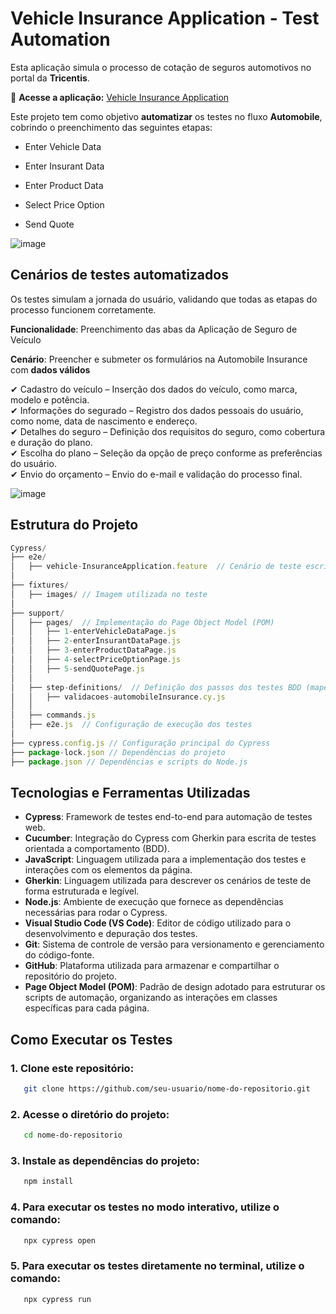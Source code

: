 # Vehicle Insurance Application - Test Automation #

Esta aplicação simula o processo de cotação de seguros automotivos no portal da **Tricentis**.

🔗 **Acesse a aplicação:** [Vehicle Insurance Application](https://sampleapp.tricentis.com/101/app.php)

Este projeto tem como objetivo **automatizar** os testes no fluxo **Automobile**, cobrindo o preenchimento das seguintes etapas:

* Enter Vehicle Data

* Enter Insurant Data

* Enter Product Data

* Select Price Option 

* Send Quote

![image](https://github.com/user-attachments/assets/e067fe2f-e530-4db0-bfca-e80374078b3e)

## Cenários de testes automatizados 
Os testes simulam a jornada do usuário, validando que todas as etapas do processo funcionem corretamente.

**Funcionalidade**: Preenchimento das abas da Aplicação de Seguro de Veículo

**Cenário**: Preencher e submeter os formulários na Automobile Insurance com **dados válidos**

✔ Cadastro do veículo – Inserção dos dados do veículo, como marca, modelo e potência.  
✔ Informações do segurado – Registro dos dados pessoais do usuário, como nome, data de nascimento e endereço.  
✔ Detalhes do seguro – Definição dos requisitos do seguro, como cobertura e duração do plano.  
✔ Escolha do plano – Seleção da opção de preço conforme as preferências do usuário.  
✔ Envio do orçamento – Envio do e-mail e validação do processo final.

![image](https://github.com/user-attachments/assets/ea62ca1c-7f3f-4029-be99-ee2f7190bd22)


## Estrutura do Projeto 

```javascript
Cypress/
├── e2e/
│   ├── vehicle-InsuranceApplication.feature  // Cenário de teste escrito em Gherkin
│
├── fixtures/
│   ├── images/ // Imagem utilizada no teste
│
├── support/ 
│   ├── pages/  // Implementação do Page Object Model (POM)
│   │   ├── 1-enterVehicleDataPage.js
│   │   ├── 2-enterInsurantDataPage.js
│   │   ├── 3-enterProductDataPage.js
│   │   ├── 4-selectPriceOptionPage.js
│   │   ├── 5-sendQuotePage.js
│   │
│   ├── step-definitions/  // Definição dos passos dos testes BDD (mapeamento do Gherkin para implementação do código em JavaScript)
│   │   ├── validacoes-automobileInsurance.cy.js
│   │
│   ├── commands.js 
│   ├── e2e.js  // Configuração de execução dos testes
│
├── cypress.config.js // Configuração principal do Cypress
├── package-lock.json // Dependências do projeto
├── package.json // Dependências e scripts do Node.js
```

##  Tecnologias e Ferramentas Utilizadas  

- **Cypress**: Framework de testes end-to-end para automação de testes web.  
- **Cucumber**: Integração do Cypress com Gherkin para escrita de testes orientada a comportamento (BDD).  
- **JavaScript**: Linguagem utilizada para a implementação dos testes e interações com os elementos da página.  
- **Gherkin**: Linguagem utilizada para descrever os cenários de teste de forma estruturada e legível.  
- **Node.js**: Ambiente de execução que fornece as dependências necessárias para rodar o Cypress.  
- **Visual Studio Code (VS Code)**: Editor de código utilizado para o desenvolvimento e depuração dos testes.  
- **Git**: Sistema de controle de versão para versionamento e gerenciamento do código-fonte.  
- **GitHub**: Plataforma utilizada para armazenar e compartilhar o repositório do projeto.  
- **Page Object Model (POM)**: Padrão de design adotado para estruturar os scripts de automação, organizando as interações em classes específicas para cada página.

## Como Executar os Testes

### 1. Clone este repositório:
```sh
   git clone https://github.com/seu-usuario/nome-do-repositorio.git
```

### 2. Acesse o diretório do projeto:
```sh
   cd nome-do-repositorio
```

### 3. Instale as dependências do projeto:
```sh
   npm install
```  

### 4. Para executar os testes no modo interativo, utilize o comando:
```sh
   npx cypress open
```

### 5. Para executar os testes diretamente no terminal, utilize o comando:
```sh
   npx cypress run
```

   














